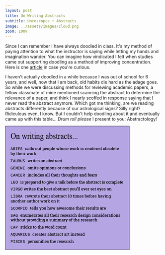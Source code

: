 ```yaml
---
layout: post
title: On Writing Abstracts
subtitle: Horoscopes + Abstracts
image: ../assets/images/cloud.png
zoom: 100%
---
```

Since I can remember I have always doodled in class. It's my method of paying attention to what the instructor is saying while letting my hands and imagination wander. You can imagine how vindicated I felt when studies came out supporting doodling as a method of improving concentration. Here is one [article](https://www.health.harvard.edu/blog/the-thinking-benefits-of-doodling-2016121510844) in case you're curious.

I haven't actually doodled in a while because I was out of school for 6 years, and well, now that I am back, old habits die hard as the adage goes.
So while we were discussing methods for reviewing academic papers, a fellow classmate of mine mentioned scanning the abstract to determine the relevance of a paper, and think I nearly scoffed in response saying that I never read the abstract anymore. Which got me thinking, are we reading abstracts differently because of our astrological signs? Silly right? Ridiculous even, I know. But I couldn't help doodling about it and eventually came up with this table...
*Drum roll please* I present to you: Abstractology!

![a chart on writing abstracts according to astrological signs](/../assets/images/abstractology.png)
